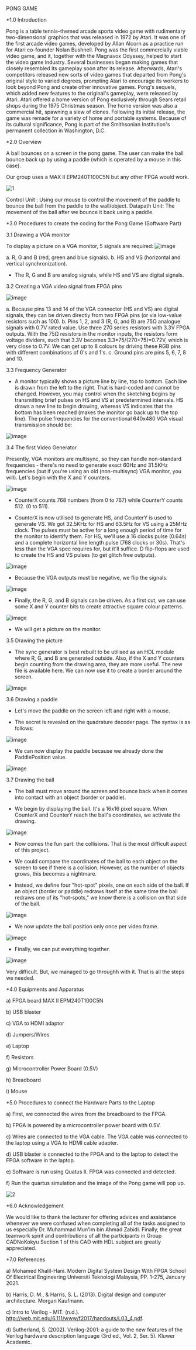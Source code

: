 PONG GAME

*1.0 Introduction

  Pong is a table tennis–themed arcade sports video game with rudimentary two-dimensional graphics that was released in 1972 by Atari. It was one of the first arcade video games, developed by Allan Alcorn as a practice run for Atari co-founder Nolan Bushnell. Pong was the first commercially viable video game, and it, together with the Magnavox Odyssey, helped to start the video game industry. Several businesses began making games that closely resembled its gameplay soon after its release. Afterwards, Atari's competitors released new sorts of video games that departed from Pong's original style to varied degrees, prompting Atari to encourage its workers to look beyond Pong and create other innovative games. Pong's sequels, which added new features to the original's gameplay, were released by Atari. Atari offered a home version of Pong exclusively through Sears retail shops during the 1975 Christmas season. The home version was also a commercial hit, spawning a slew of clones. Following its initial release, the game was remade for a variety of home and portable systems. Because of its cultural significance, Pong is part of the Smithsonian Institution's permanent collection in Washington, D.C.



*2.0 Overview

A ball bounces on a screen in the pong game. The user can make the ball bounce back up by using a paddle (which is operated by a mouse in this case).

Our group uses a MAX II EPM240T100C5N but any other FPGA would work.

![1](https://user-images.githubusercontent.com/87557430/126026390-b7854876-8414-4f96-8cf6-e91dcebeafcc.JPG)

Control Unit : Using our mouse to control the movement of the paddle to bounce the ball from the paddle to the wall/object.
Datapath Unit: The movement of the ball after we bounce it back using a paddle.



*3.0 Procedures to create the coding for the Pong Game (Software Part)

3.1 Drawing a VGA monitor

To display a picture on a VGA monitor, 5 signals are required:
![image](https://user-images.githubusercontent.com/87557430/126026639-72b245b0-3f80-4c01-b012-45ac5e26a251.png)

a. R, G and B (red, green and blue signals).
b. HS and VS (horizontal and vertical synchronization).

- The R, G and B are analog signals, while HS and VS are digital signals.

3.2 Creating a VGA video signal from FPGA pins

![image](https://user-images.githubusercontent.com/87557430/126026682-61a73b14-ff35-4efd-929d-f9908bd141e6.png)

a. Because pins 13 and 14 of the VGA connector (HS and VS) are digital signals, they can be driven directly from two FPGA pins (or via low-value resistors such as 100).
b. Pins 1, 2, and 3 (R, G, and B) are 75Ω analogue signals with 0.7V rated value. Use three 270 series resistors with 3.3V FPGA outputs. With the 75Ω resistors in the monitor inputs, the resistors form voltage dividers, such that 3.3V becomes 3.3*75/(270+75)=0.72V, which is very close to 0.7V. We can get up to 8 colours by driving these RGB pins with different combinations of 0's and 1's.
c. Ground pins are pins 5, 6, 7, 8 and 10.


3.3 Frequency Generator

- A monitor typically shows a picture line by line, top to bottom. Each line is drawn from the left to the right. That is hard-coded and cannot be changed. However, you may control when the sketching begins by transmitting brief pulses on HS and VS at predetermined intervals. HS draws a new line to begin drawing, whereas VS indicates that the bottom has been reached (makes the monitor go back up to the top line). The pulse frequencies for the conventional 640x480 VGA visual transmission should be:

![image](https://user-images.githubusercontent.com/87557430/126026887-94c28f29-d611-411c-8ba8-f197cabb9e1a.png)


3.4 The first Video Generator

Presently, VGA monitors are multisync, so they can handle non-standard frequencies - there's no need to generate exact 60Hz and 31.5KHz frequencies (but if you're using an old (non-multisync) VGA monitor, you will). Let's begin with the X and Y counters.

![image](https://user-images.githubusercontent.com/87557430/126027034-6a3562ee-6c84-4faf-867d-bbab1e7c3887.png)

- CounterX counts 768 numbers (from 0 to 767) while CounterY counts 512. (0 to 511). 

- CounterX is now utilised to generate HS, and CounterY is used to generate VS. We got 32.5KHz for HS and 63.5Hz for VS using a 25MHz clock. The pulses must be active for a long enough period of time for the monitor to identify them. For HS, we'll use a 16 clocks pulse (0.64s) and a complete horizontal line length pulse (768 clocks or 30s). That's less than the VGA spec requires for, but it'll suffice. D flip-flops are used to create the HS and VS pulses (to get glitch free outputs).

![image](https://user-images.githubusercontent.com/87557430/126027012-65967a1e-4123-4f71-ae4d-9c815dfa27ec.png)


- Because the VGA outputs must be negative, we flip the signals.

![image](https://user-images.githubusercontent.com/87557430/126027055-70d2f625-eeac-49be-9400-e74d243c309b.png)

- Finally, the R, G, and B signals can be driven. As a first cut, we can use some X and Y counter bits to create attractive square colour patterns.

![image](https://user-images.githubusercontent.com/87557430/126027115-33460194-fc3b-495a-bde5-77a4e52b81f8.png)

- We will get a picture on the monitor.

3.5 Drawing the picture

- The sync generator is best rebuilt to be utilised as an HDL module where R, G, and B are generated outside. Also, if the X and Y counters begin counting from the drawing area, they are more useful. The new file is available here. 
We can now use it to create a border around the screen.

![image](https://user-images.githubusercontent.com/87557430/126027300-a3284276-b524-4a2b-beaf-5dd9335d618c.png)

3.6 Drawing a paddle

- Let's move the paddle on the screen left and right with a mouse.

- The secret is revealed on the quadrature decoder page. The syntax is as follows:

![image](https://user-images.githubusercontent.com/87557430/126027924-9209e065-8da8-4aae-9f47-962d19bccf46.png)


- We can now display the paddle because we already done the PaddlePosition value.

![image](https://user-images.githubusercontent.com/87557430/126028008-a7ca9f3f-f458-4f82-b61d-b306c33db007.png)


3.7 Drawing the ball

- The ball must move around the screen and bounce back when it comes into contact with an object (border or paddle).

- We begin by displaying the ball. It's a 16x16 pixel square. When CounterX and CounterY reach the ball's coordinates, we activate the drawing.

![image](https://user-images.githubusercontent.com/87557430/126028045-2212f198-e59e-4732-891f-6e29f4afd4da.png)


- Now comes the fun part: the collisions. That is the most difficult aspect of this project.

- We could compare the coordinates of the ball to each object on the screen to see if there is a collision. However, as the number of objects grows, this becomes a nightmare.

- Instead, we define four "hot-spot" pixels, one on each side of the ball. If an object (border or paddle) redraws itself at the same time the ball redraws one of its "hot-spots," we know there is a collision on that side of the ball.

![image](https://user-images.githubusercontent.com/87557430/126028104-1b08dcba-ec5a-4190-a2e2-f1d9d99abe45.png)


- We now update the ball position only once per video frame.

![image](https://user-images.githubusercontent.com/87557430/126028117-147613c2-249a-41bc-aba2-540f0832b0f7.png)


- Finally, we can put everything together.

![image](https://user-images.githubusercontent.com/87557430/126028123-c55e5424-af38-48a4-b391-ab0b73f9e35d.png)


Very difficult. But, we managed to go throughh with it. That is all the steps we needed.


*4.0 Equipments and Apparatus

a) FPGA board MAX II EPM240T100C5N

b) USB blaster

c) VGA to HDMI adaptor

d) Jumpers/Wires

e) Laptop

f) Resistors

g) Microcontroller Power Board (0.5V)

h) Breadboard

i) Mouse



*5.0 Procedures to connect the Hardware Parts to the Laptop

a) First, we connected the wires from the breadboard to the FPGA.

b) FPGA is powered by a microcontroller power board with 0.5V.

c) Wires are connected to the VGA cable. The VGA cable was connected to the laptop using a VGA to HDMI cable adapter.

d) USB blaster is connected to the FPGA and to the laptop to detect the FPGA software in the laptop.

e) Software is run using Quatus II. FPGA was connected and detected. 

f) Run the quartus simulation and the image of the Pong game will pop up.

![2](https://user-images.githubusercontent.com/87557430/126028253-8555514d-b378-4f4c-b0fc-683e3515705f.jpg)




*6.0 Acknowledgement

We would like to thank the lecturer for offering advices and assistance whenever we were confused when completing all of the tasks assigned to us especially Dr.  Muhammad Mun'im bin Ahmad Zabidi. Finally, the great teamwork spirit and contributions of all the participants in Group CADNoKokyu Section 1 of this CAD with HDL subject are greatly appreciated.



*7.0 References

a) Mohamed Khalil-Hani. Modern Digital System Design With FPGA School Of Electrical Engineering Universiti Teknologi Malaysia, PP. 1-275, January 2021.

b) Harris, D. M., &amp; Harris, S. L. (2013). Digital design and computer architecture. Morgan Kaufmann. 

c) Intro to Verilog - MIT. (n.d.). http://web.mit.edu/6.111/www/f2017/handouts/L03_4.pdf. 

d) Sutherland, S. (2002). Verilog-2001: a guide to the new features of the Verilog hardware description language (3rd ed., Vol. 2, Ser. 5). Kluwer Academic. 










